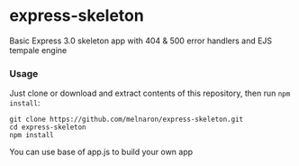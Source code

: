 express-skeleton
================

Basic Express 3.0 skeleton app with 404 &amp; 500 error handlers and EJS tempale engine

### Usage

Just clone or download and extract contents of this repository, then run `npm install`:

	git clone https://github.com/melnaron/express-skeleton.git
	cd express-skeleton
	npm install

You can use base of app.js to build your own app
